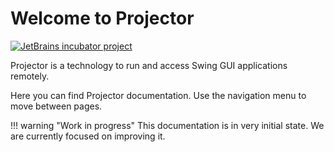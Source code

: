# Welcome to Projector

[![JetBrains incubator project](https://jb.gg/badges/incubator.svg)](https://confluence.jetbrains.com/display/ALL/JetBrains+on+GitHub)

Projector is a technology to run and access Swing GUI applications remotely.

Here you can find Projector documentation. Use the navigation menu to move between pages.

!!! warning "Work in progress"
This documentation is in very initial state. We are currently focused on improving it.
